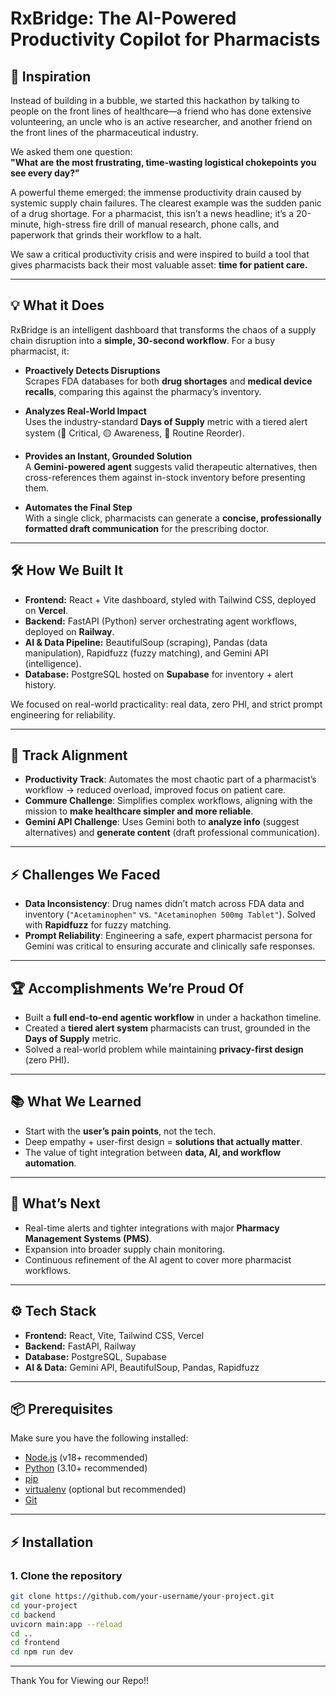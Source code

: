# RxBridge: The AI-Powered Productivity Copilot for Pharmacists

## 🚀 Inspiration
Instead of building in a bubble, we started this hackathon by talking to people on the front lines of healthcare—a friend who has done extensive volunteering, an uncle who is an active researcher, and another friend on the front lines of the pharmaceutical industry.  

We asked them one question:  
**"What are the most frustrating, time-wasting logistical chokepoints you see every day?"**  

A powerful theme emerged: the immense productivity drain caused by systemic supply chain failures. The clearest example was the sudden panic of a drug shortage. For a pharmacist, this isn’t a news headline; it’s a 20-minute, high-stress fire drill of manual research, phone calls, and paperwork that grinds their workflow to a halt.  

We saw a critical productivity crisis and were inspired to build a tool that gives pharmacists back their most valuable asset: **time for patient care.**

---

## 💡 What it Does
RxBridge is an intelligent dashboard that transforms the chaos of a supply chain disruption into a **simple, 30-second workflow**. For a busy pharmacist, it:

- **Proactively Detects Disruptions**  
  Scrapes FDA databases for both **drug shortages** and **medical device recalls**, comparing this against the pharmacy’s inventory.  

- **Analyzes Real-World Impact**  
  Uses the industry-standard **Days of Supply** metric with a tiered alert system (🔴 Critical, 🟡 Awareness, 🔵 Routine Reorder).  

- **Provides an Instant, Grounded Solution**  
  A **Gemini-powered agent** suggests valid therapeutic alternatives, then cross-references them against in-stock inventory before presenting them.  

- **Automates the Final Step**  
  With a single click, pharmacists can generate a **concise, professionally formatted draft communication** for the prescribing doctor.  

---

## 🛠 How We Built It
- **Frontend:** React + Vite dashboard, styled with Tailwind CSS, deployed on **Vercel**.  
- **Backend:** FastAPI (Python) server orchestrating agent workflows, deployed on **Railway**.  
- **AI & Data Pipeline:** BeautifulSoup (scraping), Pandas (data manipulation), Rapidfuzz (fuzzy matching), and Gemini API (intelligence).  
- **Database:** PostgreSQL hosted on **Supabase** for inventory + alert history.  

We focused on real-world practicality: real data, zero PHI, and strict prompt engineering for reliability.  

---

## 🎯 Track Alignment
- **Productivity Track**: Automates the most chaotic part of a pharmacist’s workflow → reduced overload, improved focus on patient care.  
- **Commure Challenge**: Simplifies complex workflows, aligning with the mission to **make healthcare simpler and more reliable**.  
- **Gemini API Challenge**: Uses Gemini both to **analyze info** (suggest alternatives) and **generate content** (draft professional communication).  

---

## ⚡ Challenges We Faced
- **Data Inconsistency**: Drug names didn’t match across FDA data and inventory (`"Acetaminophen"` vs. `"Acetaminophen 500mg Tablet"`). Solved with **Rapidfuzz** for fuzzy matching.  
- **Prompt Reliability**: Engineering a safe, expert pharmacist persona for Gemini was critical to ensuring accurate and clinically safe responses.  

---

## 🏆 Accomplishments We’re Proud Of
- Built a **full end-to-end agentic workflow** in under a hackathon timeline.  
- Created a **tiered alert system** pharmacists can trust, grounded in the **Days of Supply** metric.  
- Solved a real-world problem while maintaining **privacy-first design** (zero PHI).  

---

## 📚 What We Learned
- Start with the **user’s pain points**, not the tech.  
- Deep empathy + user-first design = **solutions that actually matter**.  
- The value of tight integration between **data, AI, and workflow automation**.  

---

## 🔮 What’s Next
- Real-time alerts and tighter integrations with major **Pharmacy Management Systems (PMS)**.  
- Expansion into broader supply chain monitoring.  
- Continuous refinement of the AI agent to cover more pharmacist workflows.  

---

## ⚙️ Tech Stack
- **Frontend:** React, Vite, Tailwind CSS, Vercel  
- **Backend:** FastAPI, Railway  
- **Database:** PostgreSQL, Supabase  
- **AI & Data:** Gemini API, BeautifulSoup, Pandas, Rapidfuzz

---

## 📦 Prerequisites

Make sure you have the following installed:
- [Node.js](https://nodejs.org/) (v18+ recommended)
- [Python](https://www.python.org/downloads/) (3.10+ recommended)
- [pip](https://pip.pypa.io/en/stable/)
- [virtualenv](https://virtualenv.pypa.io/en/latest/) (optional but recommended)
- [Git](https://git-scm.com/)

---

## ⚡️ Installation

### 1. Clone the repository
```bash
git clone https://github.com/your-username/your-project.git
cd your-project
cd backend 
uvicorn main:app --reload
cd ..
cd frontend
cd npm run dev
```
---

Thank You for Viewing our Repo!!